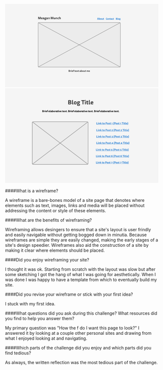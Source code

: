 ![Wireframe 1](./imgs/wireframe-index.png)
![Wireframe 2](./imgs/wireframe-blog-index.png)

####What is a wireframe?

A wireframe is a bare-bones model of a site page that denotes where elements such as text, images, links and media will be placed without addressing the content or style of these elements.


####What are the benefits of wireframing?

Wireframing allows desingers to ensure that a site's layout is user frindly and easily navigable without getting bogged down in minutia. Because wireframes are simple they are easily changed, making the early stages of a site's design speedier. Wireframes also aid the construction of a site by making it clear where elements should be placed. 


####Did you enjoy wireframing your site?

I thought it was ok. Starting from scratch with the layout was slow but after some sketching I got the hang of what I was going for aesthetically. When I was done I was happy to have a template from which to eventually build my site.


####Did you revise your wireframe or stick with your first idea?

I stuck with my first idea.


####What questions did you ask during this challenge? What resources did you find to help you answer them?

My primary question was "How the f do I want this page to look?" I answered it by looking at a couple other personal sites and drawing from what I enjoyed looking at and navigating.


####Which parts of the challenge did you enjoy and which parts did you find tedious?

As always, the written reflection was the most tedious part of the challenge. 

